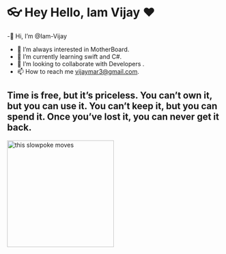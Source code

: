 # 👓 Hey Hello,  Iam Vijay ❤️ 

-👋 Hi, I’m @Iam-Vijay
- 👀 I’m always interested in MotherBoard.
- 🌱 I’m currently learning swift and C#.
- 💞️ I’m looking to collaborate with Developers .
- 📫 How to reach me vijaymar3@gmail.com.


<h2>Time is free, but it’s priceless. You can’t own it, but you can use it. You can’t keep it, but you can spend it. Once you’ve lost it, you can never get it back.</h2>

<img src="https://giphy.com/embed/3oz8xKaR836UJOYeOc" alt="this slowpoke moves"  width="250" />

<!---
Iam-Vijay/Iam-Vijay is a ✨ special ✨ repository because its `README.md` (this file) appears on your GitHub profile.
You can click the Preview link to take a look at your changes.
--->
